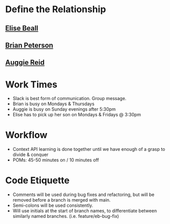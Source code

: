 # Define the Relationship

## [Elise Beall](https://github.com/elisebeall)
## [Brian Peterson](https://github.com/bpeterson2579)
## [Auggie Reid](https://github.com/augustreid)

# Work Times
- Slack is best form of communication.  Group message.
- Brian is busy on Mondays & Thursdays
- Auggie is busy on Sunday evenings after 5:30pm
- Elise has to pick up her son on Mondays & Fridays @ 3:30pm

# Workflow
- Context API learning is done together until we have enough of a grasp to divide & conquer
- POMs: 45-50 minutes on / 10 minutes off

# Code Etiquette
- Comments will be used during bug fixes and refactoring, but will be removed before
a branch is merged with main.
- Semi-colons will be used consistently.
- Will use initials at the start of branch names, to differentiate between similarly named branches.
(i.e. feature/eb-bug-fix)
